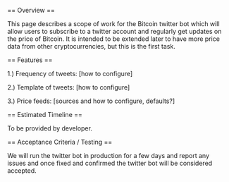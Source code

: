 == Overview ==

This page describes a scope of work for the Bitcoin twitter bot which will allow users to subscribe to a twitter account and
regularly get updates on the price of Bitcoin. It is intended to be extended later to have more price data from other
cryptocurrencies, but this is the first task.

== Features ==

1.) Frequency of tweets: [how to configure]

2.) Template of tweets: [how to configure]

3.) Price feeds: [sources and how to configure, defaults?]

== Estimated Timeline ==

To be provided by developer.

== Acceptance Criteria / Testing ==

We will run the twitter bot in production for a few days and report any issues and once fixed and confirmed the twitter bot
will be considered accepted.
